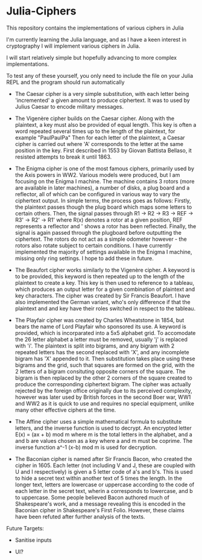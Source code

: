 # Julia-Ciphers
This repository contains the implementations of various ciphers in Julia

I'm currently learning the Julia language, and as I have a keen interest in cryptography I will implement various ciphers in Julia.

I will start relatively simple but hopefully advancing to more complex implementations.

To test any of these yourself, you only need to include the file on your Julia REPL and the program should run automatically

* The Caesar cipher is a very simple substitution, with each letter being 'incremented' a given amount to produce ciphertext. It was to used by Julius Caesar to encode military messages.

* The Vigenère cipher builds on the Caesar cipher. Along with the plaintext, a key must also be provided of equal length. This key is often a word repeated several times up to the length of the plaintext, for example "PaulPaulPa" Then for each letter of the plaintext, a Caesar cipher is carried out where 'A' corresponds to the letter at the same position in the key. First described in 1553 by Giovan Battista Bellaso, it resisted attempts to break it until 1863.

* The Enigma cipher is one of the most famous ciphers, primarily used by the Axis powers in WW2. Various models were produced, but I am focusing on the Enigma I machine. The machine contains 3 rotors (more are available in later machines), a number of disks, a plug board and a reflector, all of which can be configured in various way to vary  the ciphertext output. In simple terms, the process goes as follows: 
Firstly, the plaintext passes though the plug board which maps some letters to certain others. Then, the signal passes through R1 -> R2 -> R3 -> REF -> R3' -> R2' -> R1' where R(x) denotes a rotor at a given position, REF represents a reflector and ' shows a rotor has been reflected. Finally, the signal is again passed through the plugboard before outputting the ciphertext. The rotors do not act as a simple odometer however - the rotors also rotate subject to certain conditions. 
I have currently implemented the majority of settings available in the Enigma I machine, missing only ring settings. I hope to add these in future.

* The Beaufort cipher works similarly to the Vigenère cipher. A keyword is to be provided, this keyword is then repeated up to the length of the plaintext to create a key. This key is then used to reference to a tableau, which produces an output letter for a given combination of plaintext and key characters. The cipher was created by Sir Francis Beaufort. I have also implemented the German variant, who's only difference if that the plaintext and and key have their roles switched in respect to the tableau.

* The Playfair cipher was created by Charles Wheatstone in 1854, but bears the name of Lord Playfair who sponsored its use. A keyword is provided, which is incorparated into a 5x5 alphabet grid. To accomodate the 26 letter alphabet a letter must be removed, usually 'j' is replaced with 'i'. The plaintext is split into bigrams, and any bigram with 2 repeated letters has the second replaced with 'X', and any incomplete bigram has 'X' appended to it. Then substitution takes place using these bigrams and the grid, such that squares are formed on the grid, with the 2 letters of a bigram consituting opposite corners of the square. The bigram is then replaced by the other 2 corners of the square created to produce the corresponding ciphertext bigram. The cipher was actually rejected by the foreign office originally due to its perceived complexity, however was later used by British forces in the second Boer war, WW1 and WW2 as it is quick to use and requires no special equipment, unlike many other effective ciphers at the time.

* The Affine cipher uses a simple mathematical formula to substitute letters, and the inverse function is used to decrypt. An encrypted letter E(x) = (ax + b) mod m  where m is the total letters in the alphabet, and a and b are values chosen as a key where a and m must be coprime. The inverse function a^-1 (x-b) mod m is used for decryption.

* The Baconian cipher is named after Sir Francis Bacon, who created the cipher in 1605. Each letter (not including V and J, these are coupled with U and I respectively) is given a 5 letter code of a's and b's. This is used to hide a secret text within another text of 5 times the length. In the longer text, letters are lowercase or uppercase according to the code of each letter in the secret text, wherin a corresponds to lowercase, and b to uppercase. Some people believed Bacon authored much of Shakespeare's work, and a message revealing this is encoded in the Baconian cipher in Shakespeare's First Folio. However, these claims have been refuted after further analysis of the texts.

Future Targets:

* Sanitise inputs

* UI?
